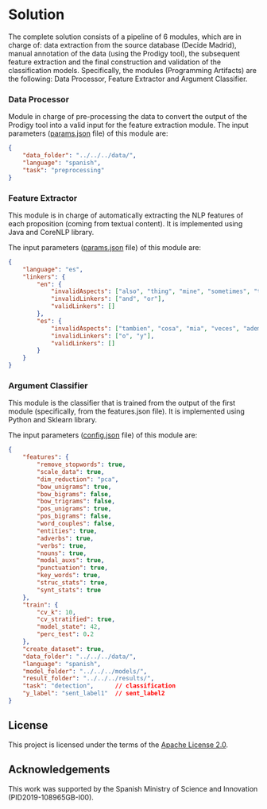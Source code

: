 # Solution
The complete solution consists of a pipeline of 6 modules, which are in charge of: data extraction from the source database (Decide Madrid), manual annotation of the data (using the Prodigy tool), the subsequent feature extraction and the final construction and validation of the classification models. Specifically, the modules (Programming Artifacts) are the following: Data Processor, Feature Extractor and Argument Classifier.

### Data Processor
Module in charge of pre-processing the data to convert the output of the Prodigy tool into a valid input for the feature extraction module.
The input parameters (<a href="https://github.com/argrecsys/arg-classifier/blob/main/code/DataProcessor/config/config.json">params.json</a> file) of this module are:
```json
{
	"data_folder": "../../../data/",
	"language": "spanish",
	"task": "preprocessing"
}
```

### Feature Extractor
This module is in charge of automatically extracting the NLP features of each proposition (coming from textual content). It is implemented using Java and CoreNLP library.

The input parameters (<a href="https://github.com/argrecsys/arg-classifier/blob/main/code/FeatureExtractor/Resources/config/params.json">params.json</a> file) of this module are:
```json
{
    "language": "es",
    "linkers": {
        "en": {
            "invalidAspects": ["also", "thing", "mine", "sometimes", "too", "other"],
            "invalidLinkers": ["and", "or"],
            "validLinkers": []
        },
        "es": {
            "invalidAspects": ["tambien", "cosa", "mia", "veces", "ademas", "demas"],
            "invalidLinkers": ["o", "y"],
            "validLinkers": []
        }
    }
}
```

### Argument Classifier
This module is the classifier that is trained from the output of the first module (specifically, from the features.json file). It is implemented using Python and Sklearn library.

The input parameters (<a href="https://github.com/argrecsys/arg-classifier/blob/main/code/ArgumentClassifier/config/config.json">config.json</a> file) of this module are:
```json
{
	"features": {
		"remove_stopwords": true,
		"scale_data": true,
		"dim_reduction": "pca",
		"bow_unigrams": true,
		"bow_bigrams": false,
		"bow_trigrams": false,
		"pos_unigrams": true,
		"pos_bigrams": false,
		"word_couples": false,
		"entities": true,
		"adverbs": true,
		"verbs": true,
		"nouns": true,
		"modal_auxs": true,
		"punctuation": true,
		"key_words": true,
		"struc_stats": true,
		"synt_stats": true
	},
	"train": {
		"cv_k": 10,
		"cv_stratified": true,
		"model_state": 42,
		"perc_test": 0.2
	},
	"create_dataset": true,
	"data_folder": "../../../data/",
	"language": "spanish",
	"model_folder": "../../../models/",
	"result_folder": "../../../results/",
	"task": "detection",      // classification
	"y_label": "sent_label1"  // sent_label2
}
```

## License
This project is licensed under the terms of the <a href="https://github.com/argrecsys/arg-classifier/blob/main/LICENSE">Apache License 2.0</a>.

## Acknowledgements
This work was supported by the Spanish Ministry of Science and Innovation (PID2019-108965GB-I00).
